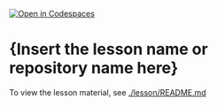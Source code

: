 [![Open in Codespaces](https://classroom.github.com/assets/launch-codespace-2972f46106e565e64193e422d61a12cf1da4916b45550586e14ef0a7c637dd04.svg)](https://classroom.github.com/open-in-codespaces?assignment_repo_id=19272066)
# {Insert the lesson name or repository name here}

To view the lesson material, see [./lesson/README.md](./lesson/README.md)